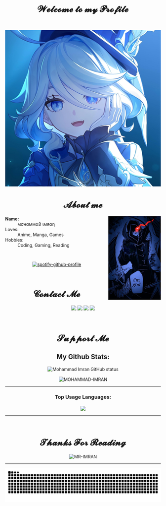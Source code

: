 <body>
  <center>
<h1 align="center">𝓦𝓮𝓵𝓬𝓸𝓶𝓮 𝓽𝓸 𝓶𝔂 𝓟𝓻𝓸𝓯𝓲𝓵𝓮</h1>
<br>
<div align="center">
  
![MR IMRAN](./IMRAN1.jpg)

<h1 align="center">  𝓐𝓫𝓸𝓾𝓽 𝓶𝓮 </h1>
</div>
<div align="center">
  <!-- <img src="https://i.imgur.com/jx17oHT.gif"> -->
</div>
<div>
  <div align="center">
    <img src="./2c4542649a439792ce53f5e2cdcb4aff.jpg" align="right" width="170" height="270">

<dl>
    <dt align="left"><strong>Name:</strong></dt>
    <dd align="left">мσнαммα∂ ιмяαη</dd>
    <dt align="left">Loves:</dt>
    <dd align="left">Anime, Manga, Games</dd>
    <dt align="left">Hobbies:</dt>
    <dd align="left">Coding,
      Gaming,
      Reading</dd>
</dl>
<br>

[![spotify-github-profile](https://spotify-github-profile.kittinanx.com/api/view?uid=31fe2ev5ldx3dlfb5t2qszogktce&cover_image=true&theme=novatorem&show_offline=false&background_color=121212&interchange=true&bar_color=53b14f&bar_color_cover=true)](https://accesscardzbd.com/Mohammad-Imran)

<br>
<div align="center">
    <h1> 𝓒𝓸𝓷𝓽𝓪𝓬𝓽 𝓜𝓮 </h1>
</div>
<p align='center'>
  <a href="https://accesscardzbd.com/Mohammad-Imran"><img src="https://img.shields.io/badge/WEBSITE-2e3440?style=for-the-badge"/></a>
  <a href="https://instagram.com/imran.ahmed099"><img src="https://img.shields.io/badge/INSTAGRAM-2e3440?style=for-the-badge"/></a>
  <a href="https://t.me/Imran_bhai60"><img src="https://img.shields.io/badge/TELEGRAM-2e3440?style=for-the-badge"/></a>
    <a href="https://wa.me/+8801689903267"><img src="https://img.shields.io/badge/WHATSAPP-2e3440?style=for-the-badge"/></a>
</p>
<br>

<div align="center">
    <h1> 𝓢𝓾𝓹𝓹𝓸𝓻𝓽 𝓜𝓮 </h1>
</div>


## My Github Stats:

<p>
  <img align="center" src="https://github-readme-stats.vercel.app/api?username=MR-IMRAN-60&show_icons=true&include_all_commits=true&theme=radical&hide_border=false" alt="Mohammad Imran GitHub status" />
</p>
<p>
  <img align="center" src="https://github-readme-streak-stats.herokuapp.com/?user=MR-IMRAN-60&theme=algolia" alt="MOHAMMAD-IMRAN" />
</p>

---

### Top Usage Languages:

<img align="center" src="https://github-readme-stats.vercel.app/api/top-langs/?username=MR-IMRAN-60&layout=compact&theme=algolia&hide_border=true&&langs_count=10" />

---



<br>
<div align="center">
    <h1> 𝓣𝓱𝓪𝓷𝓴𝓼 𝓕𝓸𝓻 𝓡𝓮𝓪𝓭𝓲𝓷𝓰 </h1>
</div>
<img src="https://count.getloli.com/get/@:MR-IMRAN?theme=gelbooru" alt="MR-IMRAN" />

_______________________

![Animation](https://raw.githubusercontent.com/IRON-M4N/IRON-M4N/output/github-contribution-grid-snake-dark.svg)
